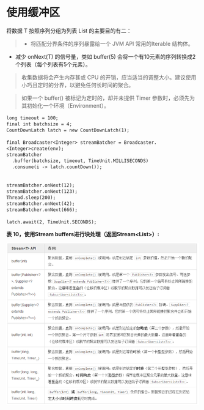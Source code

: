# 使用缓冲区

将数据 T 按照序列分组为列表 List<T> 的主要目的有二：  

>- 将匹配分界条件的序列暴露给一个 JVM API 常用的Iterable 结构体。
- 减少 onNext(T) 的信号量，类如 buffer(5) 会将一个有10元素的序列转换成2个列表（每个列表有5个元素）。

>收集数据将会产生内存甚或 CPU 的开销，应当适当的调整大小。建议使用小巧且定时的分界，以避免任何长时间的聚合。

>如果一个 buffer() 被标记为定时的，却并未提供 Timer 参数时，必须先为其初始化一个环境（Environment）。

```
long timeout = 100;
final int batchsize = 4;
CountDownLatch latch = new CountDownLatch(1);

final Broadcaster<Integer> streamBatcher = Broadcaster.<Integer>create(env);
streamBatcher
  .buffer(batchsize, timeout, TimeUnit.MILLISECONDS)
  .consume(i -> latch.countDown());


streamBatcher.onNext(12);
streamBatcher.onNext(123);
Thread.sleep(200);
streamBatcher.onNext(42);
streamBatcher.onNext(666);

latch.await(2, TimeUnit.SECONDS);
```

**表 10，使用Stream buffers进行块处理（返回Stream<List<T>>）:**

![](images/28.png)